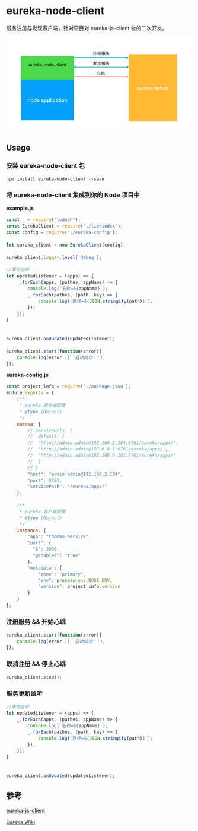 # eureka-node-client

服务注册与发现客户端，针对项目对 eureka-js-client 做的二次开发。

![](./images/eureka-node-client.png)

## Usage

### 安装 eureka-node-client 包

```shell
npm install eureka-node-client --save
```

### 将 eureka-node-client 集成到你的 Node 项目中

**example.js**

```javascript
const _ = require("lodash");
const EurekaClient = require('./lib/index');
const config = require('./eureka-config');

let eureka_client = new EurekaClient(config);

eureka_client.logger.level('debug');

//事件监听
let updatedListener = (apps) => {
	_.forEach(apps, (pathes, appName) => {
		console.log(`名称=${appName}`);
		_.forEach(pathes, (path, key) => {
			console.log(`路径=${JSON.stringify(path)}`);
		});
	});
}


eureka_client.onUpdated(updatedListener);

eureka_client.start(function(error){
	console.log(error || '启动成功！');
});

```

**eureka-config.js**

```javascript
const project_info = require('./package.json');
module.exports = {
	/**
	 * eureka 服务端配置
	 * @type {Object}
	 */
	eureka: {
		// serviceUrls: {
		// 	default: [
		// 	'http://admin:admin@192.168.2.184:8761/eureka/apps/', 
		// 	'http://admin:admin@127.0.0.1:8761/eureka/apps/', 
		// 	'http://admin:admin@192.168.0.161:8761/eureka/apps/'
		// 	]
		// }
		"host": "admin:admin@192.168.2.184",
		"port": 8761,
		"servicePath": "/eureka/apps/"
	},

	/**
	 * eureka 客户端配置
	 * @type {Object}
	 */
	instance: {
		"app": "thomas-service",
	    "port": {
	      "$": 3000,
	      "@enabled": "true"
	    },
	    "metadata": {
	    	"zone": "primary",
	    	"env": process.env.NODE_ENV,
	    	"version": project_info.version
	    }
	}
};
```

### 注册服务 && 开始心跳

```javascript
eureka_client.start(function(error){
	console.log(error || '启动成功！');
});
```

### 取消注册 && 停止心跳
```javascript
eureka_client.stop();
```

### 服务更新监听
```javascript
//事件监听
let updatedListener = (apps) => {
	_.forEach(apps, (pathes, appName) => {
		console.log(`名称=${appName}`);
		_.forEach(pathes, (path, key) => {
			console.log(`路径=${JSON.stringify(path)}`);
		});
	});
}


eureka_client.onUpdated(updatedListener);
```


## 参考

[eureka-js-client](https://github.com/jquatier/eureka-js-client)

[Eureka Wiki](https://github.com/Netflix/eureka/wiki)
